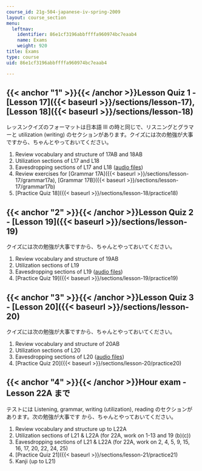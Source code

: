 ```yaml
---
course_id: 21g-504-japanese-iv-spring-2009
layout: course_section
menu:
  leftnav:
    identifier: 86e1cf3196abbffffa960974bc7eaab4
    name: Exams
    weight: 920
title: Exams
type: course
uid: 86e1cf3196abbffffa960974bc7eaab4

---
```


{{< anchor "1" >}}{{< /anchor >}}Lesson Quiz 1 - [Lesson 17]({{< baseurl >}}/sections/lesson-17), [Lesson 18]({{< baseurl >}}/sections/lesson-18)
-------------------------------------------------------------------------------------------------------------------------------------------------

レッスンクイズのフォーマットは日本語 III の時と同じで、リスニングとグラマーと utilization (writing) のセクションがあります。クイズには次の勉強が大事ですから、ちゃんとやっておいてください。

1.  Review vocabulary and structure of 17AB and 18AB
2.  Utilization sections of L17 and L18
3.  Eavesdropping sections of L17 and L18 ([audio files](http://languagelab.it.ohio-state.edu/))
4.  Review exercises for [Grammar 17A]({{< baseurl >}}/sections/lesson-17/grammar17a), [Grammar 17B]({{< baseurl >}}/sections/lesson-17/grammar17b)
5.  [Practice Quiz 18]({{< baseurl >}}/sections/lesson-18/practice18)

{{< anchor "2" >}}{{< /anchor >}}Lesson Quiz 2 - [Lesson 19]({{< baseurl >}}/sections/lesson-19)
------------------------------------------------------------------------------------------------

クイズには次の勉強が大事ですから、ちゃんとやっておいてください。

1.  Review vocabulary and structure of 19AB
2.  Utilization sections of L19
3.  Eavesdropping sections of L19 ([audio files](http://languagelab.it.ohio-state.edu/))
4.  [Practice Quiz 19]({{< baseurl >}}/sections/lesson-19/practice19)

{{< anchor "3" >}}{{< /anchor >}}Lesson Quiz 3 - [Lesson 20]({{< baseurl >}}/sections/lesson-20)
------------------------------------------------------------------------------------------------

クイズには次の勉強が大事ですから、ちゃんとやっておいてください。

1.  Review vocabulary and structure of 20AB
2.  Utilization sections of L20
3.  Eavesdropping sections of L20 ([audio files](http://languagelab.it.ohio-state.edu/))
4.  [Practice Quiz 20]({{< baseurl >}}/sections/lesson-20/practice20)

{{< anchor "4" >}}{{< /anchor >}}Hour exam - Lesson 22A まで
----------------------------------------------------------

テストには Listening, grammar, writing (utilization), reading のセクションがあります。次の勉強が大事です から、ちゃんとやっておいてください。

1.  Review vocabulary and structure up to L22A
2.  Utilization sections of L21 & L22A (for 22A, work on 1-13 and 19 (b)(c))
3.  Eavesdropping sections of L21 & L22A (for 22A, work on 2, 4, 5, 9, 15, 16, 17, 20, 22, 24, 25)
4.  [Practice Quiz 21]({{< baseurl >}}/sections/lesson-21/practice21)
5.  Kanji (up to L21)